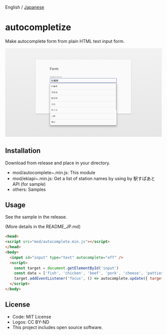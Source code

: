 English / [Japanese](./README_JP.md)

# autocompletize

Make autocomplete form from plain HTML text input form.

![sample](https://github.com/not-dev/autocompletize/blob/master/assets/image.png?raw=true)

## Installation

Download from release and place in your directory.

* mod/autocomplete~.min.js: This module
* mod/ekiapi~.min.js: Get a list of station names by using by 駅すぱあとAPI (for sample)
* others: Samples

## Usage

See the sample in the release.

(More details in the README_JP.md)

```html
<head>
<script src="mod/autocomplete.min.js"></script>
</head>
<body>
  <input id="input" type="text" autocomplete="off" />
  <script>
    const target = document.getElementById('input')
    const data = ['fish', 'chicken', 'beef', 'pork', 'cheese', 'patties', 'pickles']
    target.addEventListener('focus', () => autocomplete.update({ target: target, data: data }))
  </script>
</body>
```

## License

* Code: MIT License
* Logos: CC BY-ND
* This project includes open source software.
